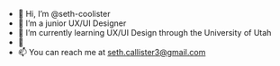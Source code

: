 - 👋 Hi, I’m @seth-coolister
- 👀 I’m a junior UX/UI Designer
- 🌱 I’m currently learning UX/UI Design through the University of Utah
- 💞️ 
- 📫 You can reach me at seth.callister3@gmail.com

<!---
seth-coolister/seth-coolister is a ✨ special ✨ repository because its `README.md` (this file) appears on your GitHub profile.
You can click the Preview link to take a look at your changes.
--->
